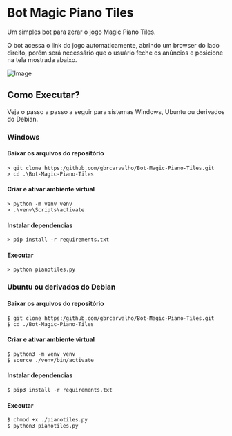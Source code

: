 # Bot Magic Piano Tiles

Um simples bot para zerar o jogo Magic Piano Tiles.

O bot acessa o link do jogo automaticamente, abrindo um browser do lado direito, porém será necessário que o usuário feche os anúncios e posicione na tela mostrada abaixo.

![Image](https://github.com/user-attachments/assets/fce82d12-6538-42e4-ae92-34ce94652155)

## Como Executar?

Veja o passo a passo a seguir para sistemas Windows, Ubuntu ou derivados do Debian.

### Windows

#### Baixar os arquivos do repositório
    > git clone https:/github.com/gbrcarvalho/Bot-Magic-Piano-Tiles.git
    > cd .\Bot-Magic-Piano-Tiles

#### Criar e ativar ambiente virtual
    > python -m venv venv
    > .\venv\Scripts\activate

#### Instalar dependencias
    > pip install -r requirements.txt

#### Executar
    > python pianotiles.py

### Ubuntu ou derivados do Debian

#### Baixar os arquivos do repositório
    $ git clone https:/github.com/gbrcarvalho/Bot-Magic-Piano-Tiles.git
    $ cd ./Bot-Magic-Piano-Tiles

#### Criar e ativar ambiente virtual
    $ python3 -m venv venv
    $ source ./venv/bin/activate

#### Instalar dependencias
    $ pip3 install -r requirements.txt

#### Executar
    $ chmod +x ./pianotiles.py
    $ python3 pianotiles.py

